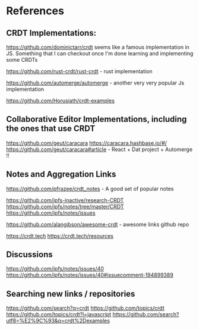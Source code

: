# References

## CRDT Implementations:

https://github.com/dominictarr/crdt seems like a famous implementation in JS.
Something that I can checkout once I'm done learning and implementing some
CRDTs

https://github.com/rust-crdt/rust-crdt - rust implementation

https://github.com/automerge/automerge - another very very popular Js
implementation

https://github.com/Horusiath/crdt-examples

## Collaborative Editor Implementations, including the ones that use CRDT

https://github.com/geut/caracara
https://caracara.hashbase.io/#/
https://github.com/geut/caracara#article - React + Dat project + Automerge !!

## Notes and Aggregation Links

https://github.com/pfrazee/crdt_notes - A good set of popular notes

https://github.com/ipfs-inactive/research-CRDT
https://github.com/ipfs/notes/tree/master/CRDT
https://github.com/ipfs/notes/issues

https://github.com/alangibson/awesome-crdt - awesome links github repo

https://crdt.tech
https://crdt.tech/resources

## Discussions

https://github.com/ipfs/notes/issues/40
https://github.com/ipfs/notes/issues/40#issuecomment-194899389

## Searching new links / repositories

https://github.com/search?q=crdt
https://github.com/topics/crdt
https://github.com/topics/crdt?l=javascript
https://github.com/search?utf8=%E2%9C%93&q=crdt%2Dexamples